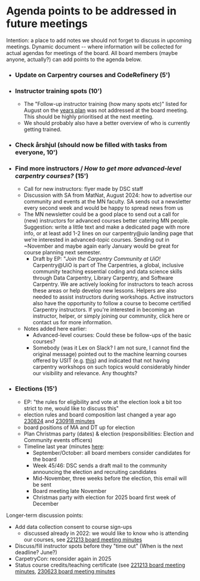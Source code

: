 # Agenda points to be addressed in future meetings
Intention: a place to add notes we should not forget to discuss in upcoming meetings. Dynamic document -- where information will be collected for actual agendas for meetings of the board.
All board members (maybe anyone, actually?) can add points to the agenda below. 

- ### Update on Carpentry courses and CodeRefinery (5')
  
- ### Instructor training spots (10')
    - The "Follow-up instructor training (how many spots etc)" listed for August on the [years plan](https://github.com/uio-carpentry/organisational/blob/master/board/yearlyplan/List.md) was not addressed at the board meeting. This should be highly prioritised at the next meeting.
    - We should probably also have a better overview of who is currently getting trained.
      
- ### Check årshjul (should now be filled with tasks from everyone, 10')
  
- ### Find more instructors / *How to get more advanced-level carpentry courses?* (15')
    - Call for new instructors: flyer made by DSC staff
    - Discussion with SA from MatNat, August 2024: how to advertise our community and events at the MN faculty. SA sends out a newsletter every second week and would be happy to spread news from us
    - The MN newsletter could be a good place to send out a call for (new) instructors for advanced courses better catering MN people. Suggestion: write a little text and make a dedicated page with more info, or at least add 1-2 lines on our carpentry@uio landing page that we’re interested in advanced-topic courses. Sending out in ~November and maybe again early January would be great for course planning next semester.
         - Draft by EP: "*Join the Carpentry Community at UiO!*
           Carpentry@UiO is part of The Carpentries, a global, inclusive community teaching essential coding and data science skills through Data Carpentry, Library Carpentry, and Software Carpentry. We are actively looking for instructors to teach across these areas or help develop new lessons. Helpers are also needed to assist instructors during workshops. Active instructors also have the opportunity to follow a course to become certified Carpentry instructors. If you're interested in becoming an instructor, helper, or simply joining our community, click here or contact us for more information. 
    - Notes added here earlier:
        - Advanced-level courses: Could these be follow-ups of the basic courses?
        - Somebody (was it Lex on Slack? I am not sure, I cannot find the original message) pointed out to the machine learning courses offered by USIT (e.g. [this](https://www.uio.no/tjenester/it/kurs/alle/dht/ml-python/events/2024-05-ml-python-intro.html)) and indicated that not having carpentry workshops on such topics would considerably hinder our visibility and relevance. Any thoughts?


- ### Elections (15')
    - EP: "the rules for eligibility and vote at the election look a bit too strict to me, would like to discuss this"
    - election rules and board composition last changed a year ago [230824](https://github.com/uio-carpentry/organisational/blob/master/meetings/230824_board_meeting.md) and [230918 minutes](https://github.com/uio-carpentry/organisational/blob/master/meetings/230918_board-meeting.md)
    - board positions of MA and DT up for election
    - Plan Christmas party (dates) & election (responsibilities: Election and Community events officers)
    - Timeline last year (minutes [here](https://github.com/uio-carpentry/organisational/blob/master/meetings/231121_board-meeting.md):
        - September/October: all board members consider candidates for the board
        - Week 45/46: DSC sends a draft mail to the community announcing the election and recruiting candidates
        - Mid-November, three weeks before the election, this email will be sent
        - Board meeting late November
        - Christmas party with election for 2025 board first week of December

Longer-term discussion points:
- Add data collection consent to course sign-ups
    - discussed already in 2022: we would like to know who is attending our courses, see [221213 board meeting minutes](https://github.com/uio-carpentry/organisational/blob/master/meetings/221213_board_meeting.md)
- Discuss/fill instructor spots before they "time out" (When is the next deadline? June?)
- CarpetryCon: reconsider again in 2025
- Status course credits/teaching certificate (see [221213 board meeting minutes](https://github.com/uio-carpentry/organisational/blob/master/meetings/221213_board_meeting.md), [230623 board meeting minutes](https://github.com/uio-carpentry/organisational/blob/master/meetings/230623_board_meeting.md) 

